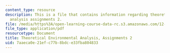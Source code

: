 ```yaml
---
content_type: resource
description: This is a file that contains information regarding theoretical environmental
  analysis assignments 2.
file: /media/https%3A/open-learning-course-data-rc.s3.amazonaws.com/12-009j-theoretical-environmental-analysis-spring-2015/7aaeca0e21efc77b8bdce33fba804833_MIT12_009JS15_pset2.pdf
file_type: application/pdf
resourcetype: Document
title: Theoretical Environmental Analysis, Assignments 2
uid: 7aaeca0e-21ef-c77b-8bdc-e33fba804833
---
```


